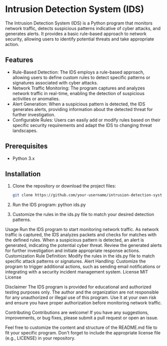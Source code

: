 # Intrusion Detection System (IDS)

The Intrusion Detection System (IDS) is a Python program that monitors network traffic, detects suspicious patterns indicative of cyber attacks, and generates alerts. It provides a basic rule-based approach to network security, allowing users to identify potential threats and take appropriate action.

## Features

- Rule-Based Detection: The IDS employs a rule-based approach, allowing users to define custom rules to detect specific patterns or signatures associated with cyber attacks.
- Network Traffic Monitoring: The program captures and analyzes network traffic in real-time, enabling the detection of suspicious activities or anomalies.
- Alert Generation: When a suspicious pattern is detected, the IDS generates alerts, providing information about the detected threat for further investigation.
- Configurable Rules: Users can easily add or modify rules based on their specific security requirements and adapt the IDS to changing threat landscapes.

## Prerequisites

- Python 3.x

## Installation

1. Clone the repository or download the project files:

   ```bash
   git clone https://github.com/your-username/intrusion-detection-system.git

2. Run the IDS program:
python ids.py

3. Customize the rules in the ids.py file to match your desired detection patterns.

Usage
Run the IDS program to start monitoring network traffic.
As network traffic is captured, the IDS analyzes packets and checks for matches with the defined rules.
When a suspicious pattern is detected, an alert is generated, indicating the potential cyber threat.
Review the generated alerts for further investigation and initiate appropriate response actions.
Customization
Rule Definition: Modify the rules in the ids.py file to match specific attack patterns or signatures.
Alert Handling: Customize the program to trigger additional actions, such as sending email notifications or integrating with a security incident management system.
License
MIT License

Disclaimer
The IDS program is provided for educational and authorized testing purposes only. The author and the organization are not responsible for any unauthorized or illegal use of this program. Use it at your own risk and ensure you have proper authorization before monitoring network traffic.

Contributing
Contributions are welcome! If you have any suggestions, improvements, or bug fixes, please submit a pull request or open an issue.


Feel free to customize the content and structure of the README.md file to fit your specific program. Don't forget to include the appropriate license file (e.g., LICENSE) in your repository.

